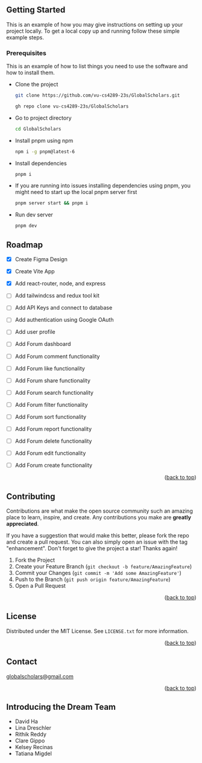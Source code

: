 <!-- GETTING STARTED -->
## Getting Started

This is an example of how you may give instructions on setting up your project locally.
To get a local copy up and running follow these simple example steps.

### Prerequisites

This is an example of how to list things you need to use the software and how to install them.
* Clone the project
    ```sh
    git clone https://github.com/vu-cs4289-23s/GlobalScholars.git
    ```
    ```sh
    gh repo clone vu-cs4289-23s/GlobalScholars
    ```
* Go to project directory
    ```sh
    cd GlobalScholars
    ```
* Install pnpm using npm
    ```sh
    npm i -g pnpm@latest-6
    ```

* Install dependencies
    ```sh
    pnpm i
    ```
* If you are running into issues installing dependencies using pnpm, you might need to start up the local pnpm server first
    ```sh
    pnpm server start && pnpm i
    ```
* Run dev server
    ```sh
    pnpm dev
    ```





<!-- ROADMAP -->
## Roadmap

- [x] Create Figma Design
- [x] Create Vite App
- [x] Add react-router, node, and express
- [ ] Add tailwindcss and redux tool kit
- [ ] Add API Keys and connect to database
- [ ] Add authentication using Google OAuth
- [ ] Add user profile
- [ ] Add Forum dashboard
- [ ] Add Forum comment functionality
- [ ] Add Forum like functionality
- [ ] Add Forum share functionality
- [ ] Add Forum search functionality
- [ ] Add Forum filter functionality
- [ ] Add Forum sort functionality
- [ ] Add Forum report functionality
- [ ] Add Forum delete functionality
- [ ] Add Forum edit functionality
- [ ] Add Forum create functionality



<p align="right">(<a href="#readme-top">back to top</a>)</p>



<!-- CONTRIBUTING -->
## Contributing

Contributions are what make the open source community such an amazing place to learn, inspire, and create. Any contributions you make are **greatly appreciated**.

If you have a suggestion that would make this better, please fork the repo and create a pull request. You can also simply open an issue with the tag "enhancement".
Don't forget to give the project a star! Thanks again!

1. Fork the Project
2. Create your Feature Branch (`git checkout -b feature/AmazingFeature`)
3. Commit your Changes (`git commit -m 'Add some AmazingFeature'`)
4. Push to the Branch (`git push origin feature/AmazingFeature`)
5. Open a Pull Request

<p align="right">(<a href="#readme-top">back to top</a>)</p>



<!-- LICENSE -->
## License

Distributed under the MIT License. See `LICENSE.txt` for more information.

<p align="right">(<a href="#readme-top">back to top</a>)</p>



<!-- CONTACT -->
## Contact

globalscholars@gmail.com


<p align="right">(<a href="#readme-top">back to top</a>)</p>



<!-- Team Members -->
## Introducing the Dream Team
- David Ha
- Lina Dreschler
- Rithik Reddy
- Clare Gippo
- Kelsey Recinas
- Tatiana Migdel
